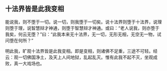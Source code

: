 ##  十法界皆是此我变相

能说我，则不堕于一切。说一切，则我堕于一切矣。说十法界则堕于十法界，说理则堕于理，说智慧辩才神通，则堕于智慧辩才神通。或曰：“老人说我，则亦堕于我矣，何云无堕？”曰：“此我本来无十法界，无一切，无形无相，无空无一物，试问堕在何所？”

明此我，旷观十法界皆是此我变相。即是变相，则诸佛不足重，三途不可轻。经云：观一切佛国净土，及天上人间地狱，乱起乱灭。惟有此我不起不灭，坐观成败，真一大戏场也。
